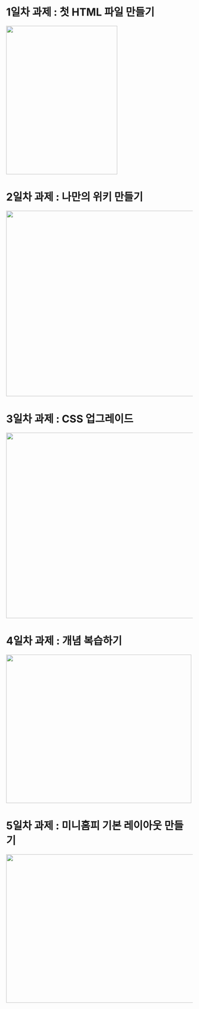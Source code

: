 
# 1일차 과제 : 첫 HTML 파일 만들기
<img src="https://user-images.githubusercontent.com/78488493/149648572-6fe992b8-4405-418b-ae01-edc354935d30.png" height="400px" width="300px">

# 2일차 과제 : 나만의 위키 만들기
<img src="https://user-images.githubusercontent.com/78488493/149648614-7cbab23d-535e-423b-b385-6ea90a681ab3.png" height="500px" width="600px">

# 3일차 과제 : CSS 업그레이드 
<img src="https://user-images.githubusercontent.com/78488493/149648645-bd8230e2-03b2-4644-b22c-6e5a707cca41.png" height="500px" width="600px">

# 4일차 과제 : 개념 복습하기
<img src="https://user-images.githubusercontent.com/78488493/149648662-b6b4da48-dc42-4486-8a9c-23f317a3437f.png" height="400px" width="500px">

# 5일차 과제 : 미니홈피 기본 레이아웃 만들기
<img src="https://user-images.githubusercontent.com/78488493/149648688-86050d0a-5b78-4b19-8275-758e4fcb402b.png" height="400px" width="600px">
